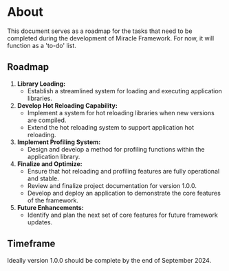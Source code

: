 # About

This document serves as a roadmap for the tasks that need to be completed during the development of Miracle Framework. For now, it will function as a 'to-do' list.

## Roadmap


1. **Library Loading:**
   - Establish a streamlined system for loading and executing application libraries.
2. **Develop Hot Reloading Capability:**
   - Implement a system for hot reloading libraries when new versions are compiled.
   - Extend the hot reloading system to support application hot reloading.
3. **Implement Profiling System:**
   - Design and develop a method for profiling functions within the application library.
4. **Finalize and Optimize:**
   - Ensure that hot reloading and profiling features are fully operational and stable.
   - Review and finalize project documentation for version 1.0.0.
   - Develop and deploy an application to demonstrate the core features of the framework.
5. **Future Enhancements:**
   - Identify and plan the next set of core features for future framework updates.

## Timeframe

Ideally version 1.0.0 should be complete by the end of September 2024.